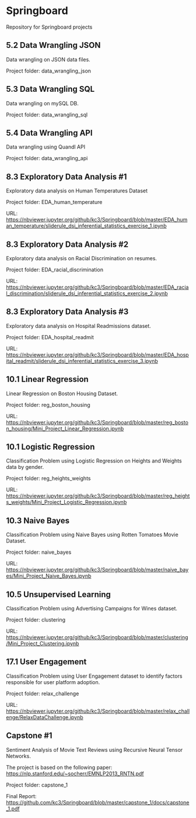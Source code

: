 # Springboard
Repository for Springboard projects

## 5.2 Data Wrangling JSON
Data wrangling on JSON data files.

Project folder: data_wrangling_json

## 5.3 Data Wrangling SQL
Data wrangling on mySQL DB. 

Project folder: data_wrangling_sql

## 5.4 Data Wrangling API
Data wrangling using Quandl API

Project folder: data_wrangling_api

## 8.3 Exploratory Data Analysis #1
Exploratory data analysis on Human Temperatures Dataset

Project folder: EDA_human_temperature

URL: https://nbviewer.jupyter.org/github/kc3/Springboard/blob/master/EDA_human_temperature/sliderule_dsi_inferential_statistics_exercise_1.ipynb

## 8.3 Exploratory Data Analysis #2
Exploratory data analysis on Racial Discrimination on resumes.

Project folder: EDA_racial_discrimination

URL: https://nbviewer.jupyter.org/github/kc3/Springboard/blob/master/EDA_racial_discrimination/sliderule_dsi_inferential_statistics_exercise_2.ipynb

## 8.3 Exploratory Data Analysis #3
Exploratory data analysis on Hospital Readmissions dataset.

Project folder: EDA_hospital_readmit

URL: https://nbviewer.jupyter.org/github/kc3/Springboard/blob/master/EDA_hospital_readmit/sliderule_dsi_inferential_statistics_exercise_3.ipynb

## 10.1 Linear Regression
Linear Regression on Boston Housing Dataset.

Project folder: reg_boston_housing

URL: https://nbviewer.jupyter.org/github/kc3/Springboard/blob/master/reg_boston_housing/Mini_Project_Linear_Regression.ipynb

## 10.1 Logistic Regression
Classification Problem using Logistic Regression on Heights and Weights data by gender.

Project folder: reg_heights_weights

URL: https://nbviewer.jupyter.org/github/kc3/Springboard/blob/master/reg_heights_weights/Mini_Project_Logistic_Regression.ipynb

## 10.3 Naive Bayes
Classification Problem using Naive Bayes using Rotten Tomatoes Movie Dataset.

Project folder: naive_bayes

URL: https://nbviewer.jupyter.org/github/kc3/Springboard/blob/master/naive_bayes/Mini_Project_Naive_Bayes.ipynb

## 10.5 Unsupervised Learning
Classification Problem using Advertising Campaigns for Wines dataset.

Project folder: clustering

URL: https://nbviewer.jupyter.org/github/kc3/Springboard/blob/master/clustering/Mini_Project_Clustering.ipynb

## 17.1 User Engagement
Classification Problem using User Engagement dataset to identify factors responsible for user platform adoption.

Project folder: relax_challenge

URL: https://nbviewer.jupyter.org/github/kc3/Springboard/blob/master/relax_challenge/RelaxDataChallenge.ipynb

## Capstone #1
Sentiment Analysis of Movie Text Reviews using Recursive Neural Tensor Networks.

The project is based on the following paper: https://nlp.stanford.edu/~socherr/EMNLP2013_RNTN.pdf

Project folder: capstone_1

Final Report: https://github.com/kc3/Springboard/blob/master/capstone_1/docs/capstone_1.pdf 

